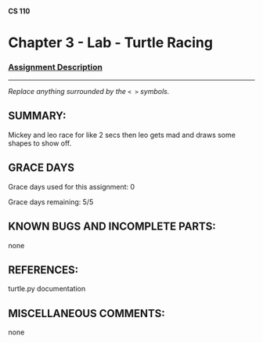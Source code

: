 #### CS 110
# Chapter 3 - Lab - Turtle Racing

### [Assignment Description](https://docs.google.com/document/d/1MWJnOpOaQL3yQb1-FVcj7SZLzLQRGZrbhnpyOL0v6mE/edit?usp=sharing)

***

_Replace anything surrounded by the `< >` symbols._

## SUMMARY:
Mickey and leo race for like 2 secs then leo gets mad and draws some shapes to show off. 

## GRACE DAYS
Grace days used for this assignment: 0

Grace days remaining: 5/5

## KNOWN BUGS AND INCOMPLETE PARTS:
 none

## REFERENCES:
turtle.py documentation

## MISCELLANEOUS COMMENTS:
none
